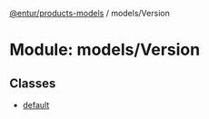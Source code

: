 [@entur/products-models](../README.md) / models/Version

# Module: models/Version

## Classes

- [default](../classes/models_Version.default.md)
